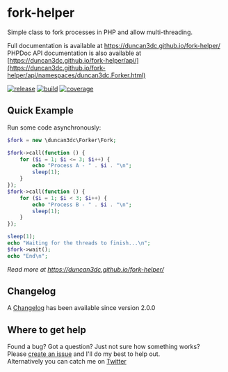 fork-helper
===========

Simple class to fork processes in PHP and allow multi-threading.  

Full documentation is available at https://duncan3dc.github.io/fork-helper/  
PHPDoc API documentation is also available at [https://duncan3dc.github.io/fork-helper/api/](https://duncan3dc.github.io/fork-helper/api/namespaces/duncan3dc.Forker.html)  

[![release](https://poser.pugx.org/duncan3dc/fork-helper/version.svg)](https://packagist.org/packages/duncan3dc/fork-helper)
[![build](https://travis-ci.org/duncan3dc/fork-helper.svg?branch=master)](https://travis-ci.org/duncan3dc/fork-helper)
[![coverage](https://codecov.io/gh/duncan3dc/fork-helper/graph/badge.svg)](https://codecov.io/gh/duncan3dc/fork-helper)


Quick Example
-------------

Run some code asynchronously:
```php
$fork = new \duncan3dc\Forker\Fork;

$fork->call(function () {
    for ($i = 1; $i <= 3; $i++) {
        echo "Process A - " . $i . "\n";
        sleep(1);
    }
});
$fork->call(function () {
    for ($i = 1; $i < 3; $i++) {
        echo "Process B - " . $i . "\n";
        sleep(1);
    }
});

sleep(1);
echo "Waiting for the threads to finish...\n";
$fork->wait();
echo "End\n";
```

_Read more at https://duncan3dc.github.io/fork-helper/_


Changelog
---------
A [Changelog](CHANGELOG.md) has been available since version 2.0.0


Where to get help
-----------------
Found a bug? Got a question? Just not sure how something works?  
Please [create an issue](https//github.com/duncan3dc/fork-helper/issues) and I'll do my best to help out.  
Alternatively you can catch me on [Twitter](https://twitter.com/duncan3dc)
